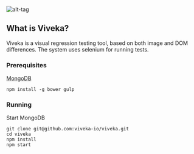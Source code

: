 ![alt-tag](http://viveka.io/viveka.png)

## What is Viveka?

Viveka is a visual regression testing tool, based on both image and DOM differences.
The system uses selenium for running tests.

### Prerequisites

[MongoDB](https://www.mongodb.org/)

    npm install -g bower gulp

### Running

Start MongoDB

    git clone git@github.com:viveka-io/viveka.git
    cd viveka
    npm install
    npm start
